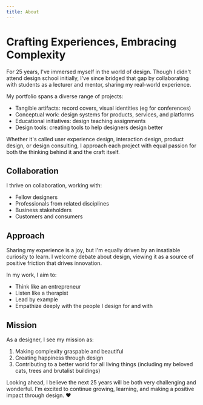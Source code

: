 ```yaml
---
title: About
---
```


# Crafting Experiences, Embracing Complexity
For 25 years, I've immersed myself in the world of design. Though I didn't attend design school initially, I've since bridged that gap by collaborating with students as a lecturer and mentor, sharing my real-world experience.

My portfolio spans a diverse range of projects:
- Tangible artifacts: record covers, visual identities (eg for conferences)
- Conceptual work: design systems for products, services, and platforms
- Educational initiatives: design teaching assignments
- Design tools: creating tools to help designers design better

Whether it's called user experience design, interaction design, product design, or design consulting, I approach each project with equal passion for both the thinking behind it and the craft itself.

## Collaboration
I thrive on collaboration, working with:
- Fellow designers
- Professionals from related disciplines
- Business stakeholders
- Customers and consumers

## Approach
Sharing my experience is a joy, but I'm equally driven by an insatiable curiosity to learn. I welcome debate about design, viewing it as a source of positive friction that drives innovation.

In my work, I aim to:
- Think like an entrepreneur
- Listen like a therapist
- Lead by example
- Empathize deeply with the people I design for and with

## Mission
As a designer, I see my mission as:
1. Making complexity graspable and beautiful
2. Creating happiness through design
3. Contributing to a better world for all living things (including my beloved cats, trees and brutalist buildings)

Looking ahead, I believe the next 25 years will be both very challenging and wonderful. I'm excited to continue growing, learning, and making a positive impact through design. ♥️